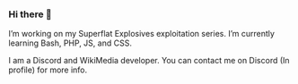 ### Hi there 👋

I’m working on my Superflat Explosives exploitation series.
I’m currently learning Bash, PHP, JS, and CSS.


I am a Discord and WikiMedia developer. You can contact me on Discord (In profile) for more info.

